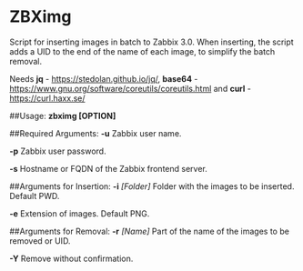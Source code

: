 # ZBXimg
Script for inserting images in batch to Zabbix 3.0.
When inserting, the script adds a UID to the end of the name of each image, to simplify the batch removal.

Needs **jq** - https://stedolan.github.io/jq/, **base64** - https://www.gnu.org/software/coreutils/coreutils.html and **curl** - https://curl.haxx.se/

##Usage:
**zbximg [OPTION]**
                
##Required Arguments:
**-u**              Zabbix user name.

**-p**              Zabbix user password.

**-s**              Hostname or FQDN of the Zabbix frontend server.

##Arguments for Insertion:
**-i** *[Folder]*     Folder with the images to be inserted. Default PWD.

**-e**              Extension of images. Default PNG.

##Arguments for Removal:
**-r** *[Name]*       Part of the name of the images to be removed or UID.

**-Y**              Remove without confirmation.
